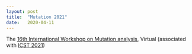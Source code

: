 ```yaml
---
layout: post
title:  "Mutation 2021"
date:   2020-04-11
---
```


The [16th International Workshop on Mutation analysis](/2021/), Virtual
(associated with [ICST 2021](https://icst2021.icmc.usp.br/))
